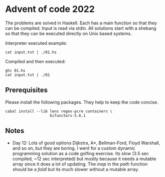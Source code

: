# Advent of code 2022

The problems are solved in Haskell. Each has a main
function so that they can be compiled. Input is read
via stdin. All solutions start with a shebang so that
they can be executed directly on Unix based systems.

Interpreter executed example:
```
cat input.txt | ./01.hs
```

Compiled and then executed:
```
ghc 01.hs
cat input.txt | ./01
```

## Prerequisites

Please install the following packages. They help to
keep the code concise.
```
cabal install --lib lens regex-pcre containers \
                    bifunctors-5.6.1
```

## Notes

* Day 12: Lots of good options Dijkstra, A*, Bellman-Ford,
Floyd Warshall, and so on, but they are boring. I went for
a custom dynamic programming solution as a code golfing
exercise. Its slow (3.5 sec compiled, ~12 sec interpreted)
but mostly because it needs a mutable array since it does
a lot of updating. The $map$ in the $path$ function
should be a $foldl$ but its much slower without a mutable
array.
